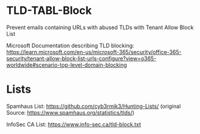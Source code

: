# TLD-TABL-Block
Prevent emails containing URLs with abused TLDs with Tenant Allow Block List

Microsoft Documentation describing TLD blocking:  
https://learn.microsoft.com/en-us/microsoft-365/security/office-365-security/tenant-allow-block-list-urls-configure?view=o365-worldwide#scenario-top-level-domain-blocking  


# Lists  

Spamhaus List: https://github.com/cyb3rmik3/Hunting-Lists/  (original Source: https://www.spamhaus.org/statistics/tlds/)  

InfoSec CA List: https://www.info-sec.ca/tld-block.txt
